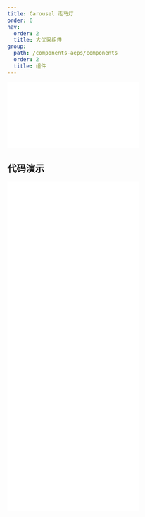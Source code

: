 ```yaml
---
title: Carousel 走马灯
order: 0
nav:
  order: 2
  title: 大优采组件
group:
  path: /components-aeps/components
  order: 2
  title: 组件
---
```


<div>
<embed src="@docs-common/carousel/index.md"></embed>
</div>
        
## 代码演示

<Row gutter=8>

  <Col span=12>
    
  <div class="code-box"><embed src="@abiz-rc-aeps/carousel/demo/autoplay-carousel-aeps.md"></embed></div>
          
  <div class="code-box"><embed src="@abiz-rc-aeps/carousel/demo/fade-carousel-aeps.md"></embed></div>
          
  </Col>
          
  <Col span=12>
    
  <div class="code-box"><embed src="@abiz-rc-aeps/carousel/demo/basic-carousel-aeps.md"></embed></div>
          
  <div class="code-box"><embed src="@abiz-rc-aeps/carousel/demo/position-carousel-aeps.md"></embed></div>
          
  </Col>
          
</Row>
        
<div><embed src="@docs-common/carousel/index-api.md"></embed><div>
        